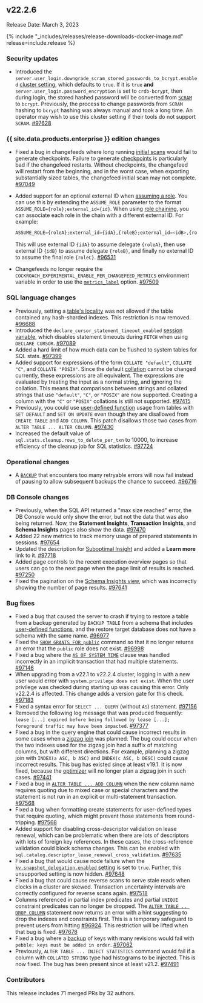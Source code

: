 ## v22.2.6

Release Date: March 3, 2023

{% include "_includes/releases/release-downloads-docker-image.md" release=include.release %}

<h3 id="v22-2-6-security-updates">Security updates</h3>

- Introduced the `server.user_login.downgrade_scram_stored_passwords_to_bcrypt.enabled` [cluster setting](https://www.cockroachlabs.com/docs/v22.2/cluster-settings), which defaults to `true`. If it is `true` **and** `server.user_login.password_encryption` is set to `crdb-bcrypt`, then during login, the stored hashed password will be converted from [`SCRAM`](https://www.cockroachlabs.com/docs/v22.2/security-reference/scram-authentication) to `bcrypt`. Previously, the process to change passwords from `SCRAM` hashing to `bcrypt` hashing was always manual and took a long time. An operator may wish to use this cluster setting if their tools do not support `SCRAM`. [#97628][#97628]

<h3 id="v22-2-6-{{-site.data.products.enterprise-}}-edition-changes">{{ site.data.products.enterprise }} edition changes</h3>

- Fixed a bug in changefeeds where long running [initial scans](https://www.cockroachlabs.com/docs/v22.2/create-changefeed#initial-scan) would fail to generate checkpoints. Failure to generate [checkpoints](https://www.cockroachlabs.com/docs/v22.2/change-data-capture-overview#how-does-an-enterprise-changefeed-work) is particularly bad if the changefeed restarts. Without checkpoints, the changefeed will restart from the beginning, and in the worst case, when exporting substantially sized tables, the changefeed initial scan may not complete. [#97049][#97049]
- Added support for an optional external ID when [assuming a role](https://www.cockroachlabs.com/docs/v22.2/cloud-storage-authentication). You can use this by extending the `ASSUME_ROLE` parameter to the format `ASSUME_ROLE={role};external_id={id}`. When using [role chaining](https://www.cockroachlabs.com/docs/v22.2/cloud-storage-authentication#amazon-s3-role-chaining), you can associate each role in the chain with a different external ID. For example:

    ~~~sql
    ASSUME_ROLE={roleA};external_id={idA},{roleB};external_id=<idB>,{roleC}
    ~~~

    This will use external ID `{idA}` to assume delegate `{roleA}`, then use external ID `{idB}` to assume delegate `{roleB}`, and finally no external ID to assume the final role `{roleC}`. [#96531][#96531]
- Changefeeds no longer require the `COCKROACH_EXPERIMENTAL_ENABLE_PER_CHANGEFEED_METRICS` environment variable in order to use the [`metrics_label`](https://www.cockroachlabs.com/docs/v22.2/monitor-and-debug-changefeeds#using-changefeed-metrics-labels) option. [#97509][#97509]

<h3 id="v22-2-6-sql-language-changes">SQL language changes</h3>

- Previously, setting a [table's locality](https://www.cockroachlabs.com/docs/v22.2/alter-table#set-locality) was not allowed if the table contained any hash-sharded indexes. This restriction is now removed. [#96688][#96688]
- Introduced the `declare_cursor_statement_timeout_enabled` [session variable](https://www.cockroachlabs.com/docs/v22.2/set-vars), which disables statement timeouts during `FETCH` when using `DECLARE CURSOR`. [#97089][#97089]
- Added a hard limit of how much data can be flushed to system tables for SQL stats. [#97399][#97399]
- Added support for expressions of the form `COLLATE "default"`, `COLLATE "C"`, and `COLLATE "POSIX"`. Since the default [collation](https://www.cockroachlabs.com/docs/v22.2/collate) cannot be changed currently, these expressions are all equivalent. The expressions are evaluated by treating the input as a normal string, and ignoring the collation. This means that comparisons between strings and collated strings that use `"default"`, `"C"`, or `"POSIX"` are now supported. Creating a column with the `"C"` or `"POSIX"` collations is still not supported. [#97415][#97415]
- Previously, you could use [user-defined function](https://www.cockroachlabs.com/docs/v22.2/user-defined-functions) usage from tables with `SET DEFAULT` and `SET ON UPDATE` even though they are disallowed from `CREATE TABLE` and `ADD COLUMN`. This patch disallows those two cases from `ALTER TABLE ... ALTER COLUMN`. [#97430][#97430]
- Increased the default value of `sql.stats.cleanup.rows_to_delete_per_txn` to 10000, to increase efficiency of the cleanup job for SQL statistics. [#97724][#97724]

<h3 id="v22-2-6-operational-changes">Operational changes</h3>

- A [`BACKUP`](https://www.cockroachlabs.com/docs/v22.2/backup) that encounters too many retryable errors will now fail instead of pausing to allow subsequent backups the chance to succeed. [#96716][#96716]

<h3 id="v22-2-6-db-console-changes">DB Console changes</h3>

- Previously, when the SQL API returned a "max size reached" error, the DB Console would only show the error, but not the data that was also being returned. Now, the **Statement Insights**, **Transaction Insights**, and **Schema Insights** pages also show the data. [#97470][#97470]
- Added 22 new metrics to track memory usage of prepared statements in sessions. [#97654][#97654]
- Updated the description for [Suboptimal Insight](https://www.cockroachlabs.com/docs/v22.2/ui-insights-page) and added a **Learn more** link to it. [#97718][#97718]
- Added page controls to the recent execution overview pages so that users can go to the next page when the page limit of results is reached. [#97250][#97250]
- Fixed the pagination on the [Schema Insights view](https://www.cockroachlabs.com/docs/v22.2/ui-insights-page#schema-insights-tab), which was incorrectly showing the number of page results. [#97641][#97641]

<h3 id="v22-2-6-bug-fixes">Bug fixes</h3>

- Fixed a bug that caused the server to crash if trying to restore a table from a backup generated by `BACKUP TABLE` from a schema that includes [user-defined functions](https://www.cockroachlabs.com/docs/v22.2/user-defined-functions), and the restore target database does not have a schema with the same name. [#96977][#96977]
- Fixed the [`SHOW GRANTS FOR public`](https://www.cockroachlabs.com/docs/v22.2/show-grants) command so that it no longer returns an error that the `public` role does not exist. [#96998][#96998]
- Fixed a bug where the [`AS OF SYSTEM TIME`](https://www.cockroachlabs.com/docs/v22.2/as-of-system-time) clause was handled incorrectly in an implicit transaction that had multiple statements. [#97146][#97146]
- When upgrading from a v22.1 to v22.2.4 cluster, logging in with a new user would error with `system.privilege does not exist`. When the user privilege was checked during starting up was causing this error. Only v22.2.4 is affected. This change adds a version gate for this check. [#97183][#97183]
- Fixed a syntax error for `SELECT ... QUERY` (without `AS`) statement. [#97156][#97156]
- Removed the following log message that was produced frequently: `lease [...] expired before being followed by lease [...]; foreground traffic may have been impacted`. [#97377][#97377]
- Fixed a bug in the query engine that could cause incorrect results in some cases when a [zigzag join](https://www.cockroachlabs.com/docs/v22.2/joins) was planned. The bug could occur when the two indexes used for the zigzag join had a suffix of matching columns, but with different directions. For example, planning a zigzag join with `INDEX(a ASC, b ASC)` and `INDEX(c ASC, b DESC)` could cause incorrect results. This bug has existed since at least v19.1. It is now fixed, because the [optimizer](https://www.cockroachlabs.com/docs/v22.2/cost-based-optimizer) will no longer plan a zigzag join in such cases. [#97441][#97441]
- Fixed a bug in [`ALTER TABLE ... ADD COLUMN`](https://www.cockroachlabs.com/docs/v22.2/alter-table#add-column) when the new column name requires quoting due to mixed case or special characters and the statement is not run in an explicit or multi-statement transaction. [#97568][#97568]
- Fixed a bug when formatting create statements for user-defined types that require quoting, which might prevent those statements from round-tripping. [#97568][#97568]
- Added support for disabling cross-descriptor validation on lease renewal, which can be problematic when there are lots of descriptors with lots of foreign key references. In these cases, the cross-reference validation could block schema changes. This can be enabled with `sql.catalog.descriptor_lease_renewal_cross_validation`. [#97635][#97635]
- Fixed a bug that would cause node failure when the [`kv.snapshot_delegation.enabled` setting](https://www.cockroachlabs.com/docs/v22.2/cluster-settings) is set to `true`. Further, this unsupported setting is now hidden. [#97648][#97648]
- Fixed a bug that could cause reverse scans to serve stale reads when clocks in a cluster are skewed. Transaction uncertainty intervals are correctly configured for reverse scans again. [#97518][#97518]
- Columns referenced in partial index predicates and partial `UNIQUE` constraint predicates can no longer be dropped. The [`ALTER TABLE .. DROP COLUMN`](https://www.cockroachlabs.com/docs/v22.2/alter-table#drop-column) statement now returns an error with a hint suggesting to drop the indexes and constraints first. This is a temporary safeguard to prevent users from hitting [#96924](https://github.com/cockroachdb/cockroach/issues/96924). This restriction will be lifted when that bug is fixed. [#97678][#97678]
- Fixed a bug where a [backup](https://www.cockroachlabs.com/docs/v22.2/take-backups-with-revision-history-and-restore-from-a-point-in-time) of keys with many revisions would fail with `pebble: keys must be added in order`. [#97062][#97062]
- Previously, `ALTER TABLE ... INJECT STATISTICS` command would fail if a column with `COLLATED STRING` type had histograms to be injected. This is now fixed. The bug has been present since at least v21.2. [#97491][#97491]

<h3 id="v22-2-6-contributors">Contributors</h3>

This release includes 71 merged PRs by 32 authors.

</div>

[#96531]: https://github.com/cockroachdb/cockroach/pull/96531
[#96688]: https://github.com/cockroachdb/cockroach/pull/96688
[#96716]: https://github.com/cockroachdb/cockroach/pull/96716
[#96906]: https://github.com/cockroachdb/cockroach/pull/96906
[#96977]: https://github.com/cockroachdb/cockroach/pull/96977
[#96998]: https://github.com/cockroachdb/cockroach/pull/96998
[#97049]: https://github.com/cockroachdb/cockroach/pull/97049
[#97062]: https://github.com/cockroachdb/cockroach/pull/97062
[#97089]: https://github.com/cockroachdb/cockroach/pull/97089
[#97146]: https://github.com/cockroachdb/cockroach/pull/97146
[#97156]: https://github.com/cockroachdb/cockroach/pull/97156
[#97183]: https://github.com/cockroachdb/cockroach/pull/97183
[#97250]: https://github.com/cockroachdb/cockroach/pull/97250
[#97377]: https://github.com/cockroachdb/cockroach/pull/97377
[#97399]: https://github.com/cockroachdb/cockroach/pull/97399
[#97415]: https://github.com/cockroachdb/cockroach/pull/97415
[#97423]: https://github.com/cockroachdb/cockroach/pull/97423
[#97430]: https://github.com/cockroachdb/cockroach/pull/97430
[#97441]: https://github.com/cockroachdb/cockroach/pull/97441
[#97470]: https://github.com/cockroachdb/cockroach/pull/97470
[#97491]: https://github.com/cockroachdb/cockroach/pull/97491
[#97509]: https://github.com/cockroachdb/cockroach/pull/97509
[#97518]: https://github.com/cockroachdb/cockroach/pull/97518
[#97568]: https://github.com/cockroachdb/cockroach/pull/97568
[#97628]: https://github.com/cockroachdb/cockroach/pull/97628
[#97635]: https://github.com/cockroachdb/cockroach/pull/97635
[#97641]: https://github.com/cockroachdb/cockroach/pull/97641
[#97648]: https://github.com/cockroachdb/cockroach/pull/97648
[#97654]: https://github.com/cockroachdb/cockroach/pull/97654
[#97678]: https://github.com/cockroachdb/cockroach/pull/97678
[#97718]: https://github.com/cockroachdb/cockroach/pull/97718
[#97724]: https://github.com/cockroachdb/cockroach/pull/97724